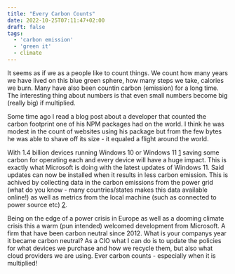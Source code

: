 ```yaml
---
title: "Every Carbon Counts"
date: 2022-10-25T07:11:47+02:00
draft: false
tags:
  - 'carbon emission'
  - 'green it'
  - climate
---
```


It seems as if we as a people like to count things. We count how many years we have lived on this blue green sphere, how many steps we take, calories we burn. Many have also been countin carbon (emission) for a long time. The interesting thing about numbers is that even small numbers become big (really big) if multiplied.

Some time ago I read a blog post about a developer that counted the carbon footprint one of his NPM packages had on the world. I think he was modest in the count of websites using his package but from the few bytes he was able to shave off its size - it equaled a flight around the world.

With 1.4 billion devices running Windows 10 or Windows 11 [1](https://www.windowscentral.com/more-14-billion-devices-now-run-windows-11-or-10) saving some carbon for operating each and every device will have a huge impact. This is exactly what Microsoft is doing with the latest updates of Windows 11. Said updates can now be installed when it results in less carbon emission. This is achived by collecting data in the carbon emissions from the power grid (what do you know - many countries/states makes this data available online!) as well as metrics from the local machine (such as connected to power source etc) [2](https://go.microsoft.com/fwlink/?linkid=2185660).

Being on the edge of a power crisis in Europe as well as a dooming climate crisis this a warm (pun intended) welcomed development from Microsoft. A firm that have been carbon neutral since 2012. What is your companys year it became carbon neutral? As a CIO what I can do is to update the policies for what devices we purchase and how we recycle them, but also what cloud providers we are using. Ever carbon counts - especially when it is multiplied!